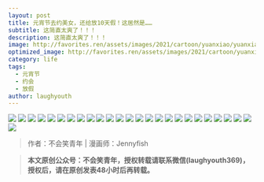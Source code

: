 ```yaml
---
layout: post
title: 元宵节去约美女，还给放10天假！这居然是……
subtitle: 这简直太爽了！！！
description: 这简直太爽了！！！
image: http://favorites.ren/assets/images/2021/cartoon/yuanxiao/yuanxiao00.jpg
optimized_image: http://favorites.ren/assets/images/2021/cartoon/yuanxiao/yuanxiao00.jpg
category: life
tags:
  - 元宵节
  - 约会
  - 放假
author: laughyouth
---
```


![](http://favorites.ren/assets/images/2021/cartoon/yuanxiao/yuanxiao01.jpg)
![](http://favorites.ren/assets/images/2021/cartoon/yuanxiao/yuanxiao02.jpg)
![](http://favorites.ren/assets/images/2021/cartoon/yuanxiao/yuanxiao03.jpg)
![](http://favorites.ren/assets/images/2021/cartoon/yuanxiao/yuanxiao04.jpg)
![](http://favorites.ren/assets/images/2021/cartoon/yuanxiao/yuanxiao05.jpg)
![](http://favorites.ren/assets/images/2021/cartoon/yuanxiao/yuanxiao06.jpg)
![](http://favorites.ren/assets/images/2021/cartoon/yuanxiao/yuanxiao07.jpg)
![](http://favorites.ren/assets/images/2021/cartoon/yuanxiao/yuanxiao08.jpg)
![](http://favorites.ren/assets/images/2021/cartoon/yuanxiao/yuanxiao09.jpg)
![](http://favorites.ren/assets/images/2021/cartoon/yuanxiao/yuanxiao10.jpg)
![](http://favorites.ren/assets/images/2021/cartoon/yuanxiao/yuanxiao11.jpg)
![](http://favorites.ren/assets/images/2021/cartoon/yuanxiao/yuanxiao12.jpg)
![](http://favorites.ren/assets/images/2021/cartoon/yuanxiao/yuanxiao13.jpg)
![](http://favorites.ren/assets/images/2021/cartoon/yuanxiao/yuanxiao14.jpg)
![](http://favorites.ren/assets/images/2021/cartoon/yuanxiao/yuanxiao15.jpg)
![](http://favorites.ren/assets/images/2021/cartoon/yuanxiao/yuanxiao16.jpg)
![](http://favorites.ren/assets/images/2021/cartoon/yuanxiao/yuanxiao17.jpg)
![](http://favorites.ren/assets/images/2021/cartoon/yuanxiao/yuanxiao18.jpg)
![](http://favorites.ren/assets/images/2021/cartoon/yuanxiao/yuanxiao19.jpg)
![](http://favorites.ren/assets/images/2021/cartoon/yuanxiao/yuanxiao20.jpg)
![](http://favorites.ren/assets/images/2021/cartoon/yuanxiao/yuanxiao21.jpg)
![](http://favorites.ren/assets/images/2021/cartoon/yuanxiao/yuanxiao22.jpg)
![](http://favorites.ren/assets/images/2021/cartoon/yuanxiao/yuanxiao23.jpg)
![](http://favorites.ren/assets/images/2021/cartoon/yuanxiao/yuanxiao24.jpg)
![](http://favorites.ren/assets/images/2021/cartoon/yuanxiao/yuanxiao25.jpg)
![](http://favorites.ren/assets/images/2021/cartoon/yuanxiao/yuanxiao26.jpg)

>作者：不会笑青年 | 漫画师：Jennyfish

>**本文原创公众号：不会笑青年，授权转载请联系微信(laughyouth369)，授权后，请在原创发表48小时后再转载。**


